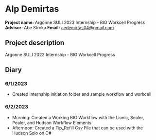 # Alp Demirtas

**Project name:** Argonne SULI 2023 Internship - BIO Workcell Progress
**Advisor:** Abe Stroka
**Email:** aedemirtas04@gmail.com

## Project description

Argonne SULI 2023 Internship - BIO Workcell Progress

## Diary

### 6/1/2023
- Created internship initiation folder and sample workflow and workcell

### 6/2/2023
- Morning: Created a Working BIO Workflow with the Lionic, Sealer, Pealer, and Hudson Workflow Elements
- Afternoon: Created a Tip_Refill Csv File that can be used with the Hudson Solo on C#
